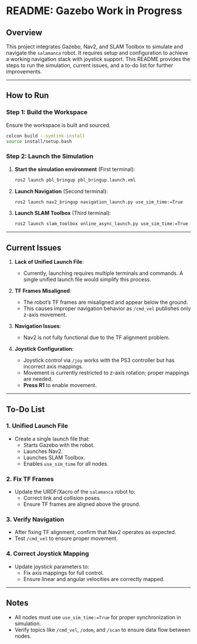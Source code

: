 # README: Gazebo Work in Progress

## Overview
This project integrates Gazebo, Nav2, and SLAM Toolbox to simulate and navigate the `salamanca` robot. It requires setup and configuration to achieve a working navigation stack with joystick support. This README provides the steps to run the simulation, current issues, and a to-do list for further improvements.

---

## How to Run

### Step 1: Build the Workspace
Ensure the workspace is built and sourced.
```bash
colcon build --symlink-install
source install/setup.bash
```

### Step 2: Launch the Simulation
1. **Start the simulation environment** (First terminal):
   ```bash
   ros2 launch pbl_bringup pbl_bringup.launch.xml
   ```

2. **Launch Navigation** (Second terminal):
   ```bash
   ros2 launch nav2_bringup navigation_launch.py use_sim_time:=True
   ```

3. **Launch SLAM Toolbox** (Third terminal):
   ```bash
   ros2 launch slam_toolbox online_async_launch.py use_sim_time:=True
   ```

---

## Current Issues

1. **Lack of Unified Launch File**:
   - Currently, launching requires multiple terminals and commands. A single unified launch file would simplify this process.

2. **TF Frames Misaligned**:
   - The robot’s TF frames are misaligned and appear below the ground.
   - This causes improper navigation behavior as `/cmd_vel` publishes only z-axis movement.

3. **Navigation Issues**:
   - Nav2 is not fully functional due to the TF alignment problem.

4. **Joystick Configuration**:
   - Joystick control via `/joy` works with the PS3 controller but has incorrect axis mappings.
   - Movement is currently restricted to z-axis rotation; proper mappings are needed.
   - **Press R1** to enable movement.

---

## To-Do List

### 1. Unified Launch File
- Create a single launch file that:
  - Starts Gazebo with the robot.
  - Launches Nav2.
  - Launches SLAM Toolbox.
  - Enables `use_sim_time` for all nodes.

### 2. Fix TF Frames
- Update the URDF/Xacro of the `salamanca` robot to:
  - Correct link and collision poses.
  - Ensure TF frames are aligned above the ground.

### 3. Verify Navigation
- After fixing TF alignment, confirm that Nav2 operates as expected.
- Test `/cmd_vel` to ensure proper movement.

### 4. Correct Joystick Mapping
- Update joystick parameters to:
  - Fix axis mappings for full control.
  - Ensure linear and angular velocities are correctly mapped.

---

## Notes
- All nodes must use `use_sim_time:=True` for proper synchronization in simulation.
- Verify topics like `/cmd_vel`, `/odom`, and `/scan` to ensure data flow between nodes.





